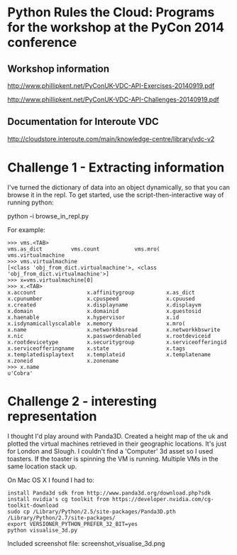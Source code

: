 Python Rules the Cloud: Programs for the workshop at the PyCon 2014 conference
==============================================================================


Workshop information
--------------------

http://www.phillipkent.net/PyConUK-VDC-API-Exercises-20140919.pdf

http://www.phillipkent.net/PyConUK-VDC-API-Challenges-20140919.pdf


Documentation for Interoute VDC
-------------------------------

http://cloudstore.interoute.com/main/knowledge-centre/library/vdc-v2


Challenge 1 - Extracting information
====================================

I've turned the dictionary of data into an object dynamically, so that you can browse it in the repl.
To get started, use the script-then-interactive way of running python:

python -i browse_in_repl.py

For example:

```
>>> vms.<TAB>
vms.as_dict         vms.count           vms.mro(            vms.virtualmachine
>>> vms.virtualmachine
[<class 'obj_from_dict.virtualmachine'>, <class 'obj_from_dict.virtualmachine'>]
>>> x=vms.virtualmachine[0]
>>> x.<TAB>
x.account                x.affinitygroup          x.as_dict                x.cpunumber              x.cpuspeed               x.cpuused
x.created                x.displayname            x.displayvm              x.domain                 x.domainid               x.guestosid
x.haenable               x.hypervisor             x.id                     x.isdynamicallyscalable  x.memory                 x.mro(
x.name                   x.networkkbsread         x.networkkbswrite        x.nic                    x.passwordenabled        x.rootdeviceid
x.rootdevicetype         x.securitygroup          x.serviceofferingid      x.serviceofferingname    x.state                  x.tags
x.templatedisplaytext    x.templateid             x.templatename           x.zoneid                 x.zonename
>>> x.name
u'Cobra'
```


Challenge 2 - interesting representation
========================================

I thought I'd play around with Panda3D. Created a height map of the uk and plotted the virtual machines retrieved in their geographic locations. It's just for London and Slough. I couldn't find a 'Computer' 3d asset so I used toasters. If the toaster is spinning the VM is running. Multiple VMs in the same location stack up.

On Mac OS X I found I had to:

```
install Panda3d sdk from http://www.panda3d.org/download.php?sdk
install nvidia's cg toolkit from https://developer.nvidia.com/cg-toolkit-download
sudo cp /Library/Python/2.5/site-packages/Panda3D.pth /Library/Python/2.7/site-packages/
export VERSIONER_PYTHON_PREFER_32_BIT=yes
python visualise_3d.py
```

Included screenshot file: screenshot_visualise_3d.png
